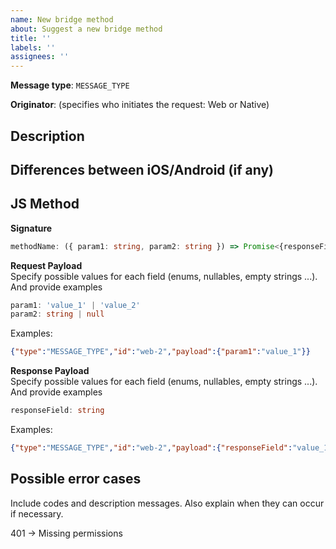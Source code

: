```yaml
---
name: New bridge method
about: Suggest a new bridge method
title: ''
labels: ''
assignees: ''
---
```


**Message type**: `MESSAGE_TYPE`

**Originator**: (specifies who initiates the request: Web or Native)

## Description

## Differences between iOS/Android (if any)

## JS Method
**Signature**
```ts
methodName: ({ param1: string, param2: string }) => Promise<{responseField: string}> 
```
**Request Payload**  
Specify possible values for each field (enums, nullables, empty strings ...). And provide examples

```ts
param1: 'value_1' | 'value_2'
param2: string | null
```
Examples:
```json
{"type":"MESSAGE_TYPE","id":"web-2","payload":{"param1":"value_1"}}
```

**Response Payload**  
Specify possible values for each field (enums, nullables, empty strings ...). And provide examples
```ts
responseField: string
```
Examples:
```json
{"type":"MESSAGE_TYPE","id":"web-2","payload":{"responseField":"value_1"}}
```

## Possible error cases  
Include codes and description messages. Also explain when they can occur if necessary.

401 → Missing permissions
